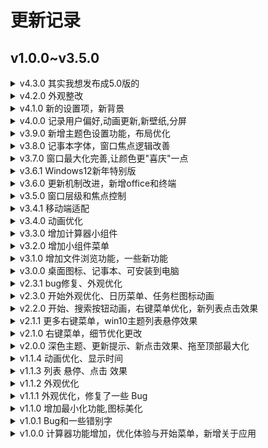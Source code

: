 # 更新记录
## v1.0.0~v3.5.0

<details><summary><span>v4.3.0</span> 其实我想发布成5.0版的</summary><p>
	&emsp;&emsp;-搜索菜单重新设计<br />
	&emsp;&emsp;-列表悬停立体效果(全局,深色模式可能会明显一点,灵感源于win11,大家可以帮忙找一个浅色模式的边框颜色)<br />
	&emsp;&emsp;-新增鼠标悬停提示框(全局)<br />
	&emsp;&emsp;-记事本全新设计与功能(向Word努力)<br />
	&emsp;&emsp;-计算器新样式<br />
	&emsp;&emsp;-新增多开亚克力设置<br />
	&emsp;&emsp;-关于应用更新记录动画<br />
	&emsp;&emsp;-文件资源管理器的新动画<br />
	&emsp;&emsp;-桌面图标点击效果<br />
	&emsp;&emsp;-修复设置的小竖条位置问题<br />
	&emsp;&emsp;-新闻<br />
	&emsp;&emsp;-细节优化和修复</p>
</details>
<details><summary><span>v4.2.0</span> 外观整改</summary><p>
	&emsp;&emsp;-新的计算器外观<br />
	&emsp;&emsp;-卡片外观优化<br />
	&emsp;&emsp;-设置新增菜单前面的小竖线<br />
	&emsp;&emsp;-右键菜单阴影特效<br />
	&emsp;&emsp;-细节优化和修复</p>
</details>
<details><summary><span>v4.1.0</span> 新的设置项，新背景</summary><p>
	&emsp;&emsp;-在设置中添加开关特效的选项<br />
	&emsp;&emsp;-背景添加阴影效果<br />
	&emsp;&emsp;-设置的一些动画效果<br />
	&emsp;&emsp;-一些外观优化<br />
	&emsp;&emsp;-细节优化和修复</p>
</details>
<details><summary><span>v4.0.0</span> 记录用户偏好,动画更新,新壁纸,分屏</summary><p>
	&emsp;&emsp;-记录用户偏好设置(更新后不保留) @xqwcom<br />
	&emsp;&emsp;-没错又是动画更新<br />
	&emsp;&emsp;-开始/任务栏/右键菜单/列表/切换等全面动画升级<br />
	&emsp;&emsp;-新壁纸(好看吗?)<br />
	&emsp;&emsp;-拖动窗口至左右边缘分屏<br />
	&emsp;&emsp;-细节优化和修复</p>
</details>
<details><summary><span>v3.9.0</span> 新增主题色设置功能，布局优化</summary><p>
	&emsp;&emsp;<i>更新部分来源 @User782Tec 的pr</i><br />
	&emsp;&emsp;-新增系统主题色设置功能<br />
	&emsp;&emsp;-记事本字体选择布局优化<br />
	&emsp;&emsp;-"关于"应用的改进<br />
	&emsp;&emsp;-细节优化和修复</p>
</details>
<details><summary><span>v3.8.0</span> 记事本字体，窗口焦点逻辑改善</summary><p>
	&emsp;&emsp;<i>更新主要来源 @User782Tec 的pr</i><br />
	&emsp;&emsp;-详见<a href="https://github.com/tjy-gitnub/win12/pull/50">pull</a>中的详细<br />
	&emsp;&emsp;-窗口焦点逻辑改善<br />
	&emsp;&emsp;-细节优化和修复</p>
</details>
<details><summary><span>v3.7.0</span> 窗口最大化完善,让颜色更"喜庆"一点</summary><p>
	&emsp;&emsp;<i>更新部分来源 @User782Tec 的pr</i><br />
	&emsp;&emsp;-增加最大化窗口下拖还原功能<br />
	&emsp;&emsp;-最大化窗口还原后保留之前的位置<br />
	&emsp;&emsp;-让系统的色调更"喜庆"一点<br />
	&emsp;&emsp;-增加 @iamkezo1 提供的新闻<br />
	&emsp;&emsp;-压缩背景图片加速<br />
	&emsp;&emsp;-禁用缩放<br />
	&emsp;&emsp;-细节优化和修复</p>
</details>
<details><summary><span>v3.6.1</span> Windows12新年特别版</summary><p>
	&emsp;&emsp;-增加主题色控制功能<br />
	&emsp;&emsp;-测试新的更新机制<br />
	&emsp;&emsp;-细节优化和修复</p>
</details>
<details><summary><span>v3.6.0</span> 更新机制改进，新增office和终端</summary>
	<p>&emsp;&emsp;-使用新的更新机制，更新速度提升<br />
	&emsp;&emsp;-新增终端应用<br />
	&emsp;&emsp;-新增Office<br />
	&emsp;&emsp;-修改关机后黑屏而不是白屏<br />
	&emsp;&emsp;-更新记录仅显示最近的，优化速度<br />
	&emsp;&emsp;-细节优化和修复</p>
</details>
<details><summary><span>v3.5.0</span> 窗口层级和焦点控制</summary>
	<p>&emsp;&emsp;-增加了窗口层级的控制<br>
	&emsp;&emsp;-非焦点窗口关闭模糊效果以提速<br>
	&emsp;&emsp;-新增 @Planet-xu 提供的新闻<br>
	&emsp;&emsp;-修复了下拉菜单停留的问题 @Samtjs<br>
	&emsp;&emsp;-细节优化和修复</p>
</details>
<details><summary><span>v3.4.1</span> 移动端适配</summary>
	<p>&emsp;&emsp;-适配了移动端的双(改成单击)<br>
	&emsp;&emsp;-适配了移动端的拖动窗口<br>
	&emsp;&emsp;-优化任务栏按钮点击效果<br>
	&emsp;&emsp;-更改右键菜单样式<br>
	&emsp;&emsp;-下拉菜单悬停展开<br>
	&emsp;&emsp;-细节优化和修复</p>
	<i>感谢 @User782Tec</i>
</details>
<details><summary><span>v3.4.0</span> 动画优化</summary>
	<p>&emsp;&emsp;-别问我为什么动画占一个新版<br>
	&emsp;&emsp;-基本上所有动画都进行了更新优化<br>
	&emsp;&emsp;-修复了上个版本没删完的标题栏问题<br>
	&emsp;&emsp;-修改了开始菜单的图标<br>
	&emsp;&emsp;-细节优化和修复</p>
</details>
<details><summary><span>v3.3.0</span> 增加计算器小组件</summary>
	<p>&emsp;&emsp;-增加了计算器小组件<br>
	&emsp;&emsp;-修复了小组件新闻图片无法加载的问题<br>
	&emsp;&emsp;-移除了上一个版本的新窗口标题栏<br>
	&emsp;&emsp;-在一些图标按钮上悬停鼠标显示提示<br>
	&emsp;&emsp;-去除了所有链接的左下角链接提示<br>
	&emsp;&emsp;-细节优化和修复</p>
</details>
<details><summary><span>v3.2.0</span> 增加小组件菜单</summary>
	<p>&emsp;&emsp;-增加了小组件(资讯和兴趣)菜单<br>
	&emsp;&emsp;-小组件菜单中的新闻内容<br>
	&emsp;&emsp;-小组件按钮动画效果<br>
	&emsp;&emsp;-应用窗口标题栏样式新增<br>
	&emsp;&emsp;-对计算器的计算代码的精简<br>
	&emsp;&emsp;-细节优化和修复</p>
</details>
<details><summary><span>v3.1.0</span> 增加文件浏览功能，一些新功能</summary>
	<p>&emsp;&emsp;-文件资源管理器浏览功能<br>
	&emsp;&emsp;-对PWA更新的优化<br>
	&emsp;&emsp;-文件资源管理器右键菜单<br>
	&emsp;&emsp;-增加应用启动的加载动画<br>
	&emsp;&emsp;-增加应用启动初始化<br>
	&emsp;&emsp;-记事本新增"编辑"菜单<br>
	&emsp;&emsp;-下拉菜单整体优化<br>
	&emsp;&emsp;-右键菜单优化<br>
	&emsp;&emsp;-在输入框中允许浏览器的右键菜单<br>
	&emsp;&emsp;-双击窗口标题栏最大化<br>
	&emsp;&emsp;-细节优化和修复</p>
</details>
<details><summary><span>v3.0.0</span> 桌面图标、记事本、可安装到电脑</summary>
	<p>&emsp;&emsp;-可以在Edge、Chrome等主流浏览器中将Win12安装为pwa应用¹<br>
	&emsp;&emsp;-新增桌面图标，并增加桌面右键菜单"刷新"功能<br>
	&emsp;&emsp;-可以将开始菜单应用右键添加到桌面<br>
	&emsp;&emsp;-新增"记事本"应用<br>
	&emsp;&emsp;-新的深色模式切换按钮<br>
	&emsp;&emsp;-改进了窗口的外观<br>
	&emsp;&emsp;-细节优化和修复<br>
	<i>1: 正常会有安装的提示，会在链接栏右上角，安装后可离线使用，有网会自动更新。感谢 @dzc120223 的建议</i>
</p>
</details>
<details><summary><span>v2.3.1</span> bug修复、外观优化</summary>
	<p>&emsp;&emsp;-修复了拖动窗口图标触发拖拽事件的错误<br>
	&emsp;&emsp;-修复了其它拖拽图片的错误<br>
	&emsp;&emsp;-右键菜单的外观优化<br>
	&emsp;&emsp;-深色模式的可读性优化<br>
	&emsp;&emsp;-细节优化和修复</p>
</details>
<details><summary><span>v2.3.0</span> 开始外观优化、日历菜单、任务栏图标动画</summary>
	<p>&emsp;&emsp;-开始菜单外观优化、更加松散<br>
	&emsp;&emsp;-新增任务栏中的日历菜单<br>
	&emsp;&emsp;-任务栏图标添加动画效果<br>
	&emsp;&emsp;-窗口最小化动画优化<br>
	&emsp;&emsp;-右键菜单的完善<br>
	&emsp;&emsp;-细节优化和修复</p>
</details>
<details><summary><span>v2.2.0</span> 开始、搜索按钮动画，右键菜单优化，新列表点击效果</summary>
	<p>&emsp;&emsp;-开始、搜索按钮新增点击动画<br>
	&emsp;&emsp;-优化右键菜单<br>
	&emsp;&emsp;-桌面右键菜单新增<br>
	&emsp;&emsp;-新的列表点击效果<br>
	&emsp;&emsp;-任务栏动画效果优化<br>
	&emsp;&emsp;-细节优化和修复</p>
</details>
<details><summary><span>v2.1.1</span> 更多右键菜单，win10主题列表悬停效果</summary>
	<p>&emsp;&emsp;-在开始、任务栏、更新消息支持更多右键菜单<br>
	&emsp;&emsp;-右键菜单超出界面的优化<br>
	&emsp;&emsp;-列表win10悬停效果<br>
	&emsp;&emsp;-点击或右击消息可在窗口中查看详细<br>
	&emsp;&emsp;-修复了时间无法显示星期日的问题<br>
	&emsp;&emsp;-细节优化</p>
</details>
<details><summary><span>v2.1.0</span> 右键菜单，细节优化更改</summary>
	<p>&emsp;&emsp;-在窗口标题、桌面、开始菜单支持右键菜单<br>
	&emsp;&emsp;-在其它元素上禁用右键菜单<br>
	&emsp;&emsp;-列表点击根据鼠标位置偏移<br>
	&emsp;&emsp;-新增更新消息图标<br>
	&emsp;&emsp;-修复了按钮点击缩小效果不正常显示的问题<br>
	&emsp;&emsp;-修复了更新消息在开机前显示的问题<br>
	&emsp;&emsp;-细节优化</p>
</details>
<details><summary><span>v2.0.0</span> 深色主题、更新提示、新点击效果、拖至顶部最大化</summary>
	<p>&emsp;&emsp;-支持深色模式<br>
	&emsp;&emsp;-在每次更新后显示更新提示<br>
	&emsp;&emsp;-去除原 win10 主题点击、悬停动画<br>
	&emsp;&emsp;-新的列表项点击动画<br>
	&emsp;&emsp;-将窗口拖至顶部最大化<br>
	&emsp;&emsp;-优化开始菜单固定项点击效果</p>
</details>
<details><summary><span>v1.1.4</span> 动画优化、显示时间</summary>
	<p>&emsp;&emsp;-优化窗口最大最小化动、开始、搜索等动画<br>
	&emsp;&emsp;-计算器外观优化<br>
	&emsp;&emsp;-"准备"深色主题😏<br>
	&emsp;&emsp;-在开始菜单中显示当前的时间<br>
	&emsp;&emsp;-一些细节优化</p>
</details>
<details><summary><span>v1.1.3</span> 列表 悬停、点击 效果</summary>
	<p>&emsp;&emsp;-在开始菜单、设置、关于、文件资源管理器、计算器中使用新的列表悬停、点击效果<br>
	&emsp;&emsp;-在任务栏、关于中使用主题色(蓝紫渐变)<br>
	&emsp;&emsp;-任务栏应用圆角优化<br>
	&emsp;&emsp;-增加任务栏右下角托盘(未完全实现)<br>
	&emsp;&emsp;-使启动时不显示鼠标，更加逼真</p>
</details>
<details><summary><span>v1.1.2</span> 外观优化</summary>
	<p>&emsp;&emsp;-透明效果改善<br>
	&emsp;&emsp;-在所有应用中使用主题色(蓝紫渐变)<br>
	&emsp;&emsp;-Dock(任务)栏圆角优化<br>
	&emsp;&emsp;-在设置中使用新的头像<br>
	&emsp;&emsp;-加速窗口动画，更加贴近原生</p>
</details>
<details><summary><span>v1.1.1</span> 外观优化，修复了一些 Bug</summary>
	<p>&emsp;&emsp;-外观优化，阴影增加<br>
	&emsp;&emsp;-修复了开始、搜索菜单关闭时高度会闪一下的问题<br>
	&emsp;&emsp;-开始菜单用户头像美化<br>
	&emsp;&emsp;-修复了"关于"应用切换标签时文字改变导致动画流畅的问题<br>
	&emsp;&emsp;-使页面不能滚动，更加逼真</p>
</details>
<details><summary><span>v1.1.0</span> 增加最小化功能,图标美化</summary>
	<p>&emsp;&emsp;-新增最小化窗口功能<br>
	&emsp;&emsp;-图标部分美化<br>
	&emsp;&emsp;-开始、搜索按钮点击动画美化<br>
	&emsp;&emsp;-修复计算器 "𝑥²" 键无效的问题<br>
	&emsp;&emsp;-修复窗口打开并最大化后最小化不正常的问题<br>
	&emsp;&emsp;-修复多次打开应用任务栏显示错误的问题<br>
	&emsp;&emsp;-简化js关于拖动窗口的代码</p>
</details>
<details><summary><span>v1.0.1</span> Bug和一些错别字</summary>
	<p>&emsp;&emsp;上传了才发现有 Bug 😅</p>
</details>
<details><summary><span>v1.0.0</span> 计算器功能增加，优化体验与开始菜单，新增关于应用</summary>
	<p>&emsp;&emsp;-使开始菜单和搜索窗口在高度不足的页面中更好地显示，页面高度过小也可能显示不全，还是建议使用电脑<br>
	&emsp;&emsp;-计算器增加平方与开方功能<br>
	&emsp;&emsp;-开始菜单中不可用应用用灰色显示，更加简洁方便<br>
	&emsp;&emsp;-新增 "关于Win12网页版" 应用，包含关于本项目的说明和历史更新记录<br>
	&emsp;&emsp;-优化开始菜单和搜索窗口的显示动画<br>
	&emsp;&emsp;-优化电脑端按钮的体验</p>
</details>
